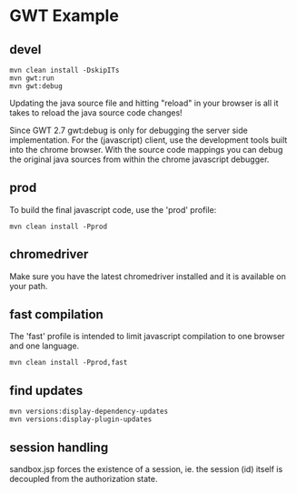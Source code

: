 # GWT Example

## devel

	mvn clean install -DskipITs
	mvn gwt:run
	mvn gwt:debug

Updating the java source file and hitting "reload" in your browser
is all it takes to reload the java source code changes!

Since GWT 2.7 gwt:debug is only for debugging the server side implementation.
For the (javascript) client, use the development tools built into the chrome browser.
With the source code mappings you can debug the original java sources from
within the chrome javascript debugger.

## prod

To build the final javascript code, use the 'prod' profile:

	mvn clean install -Pprod

## chromedriver

Make sure you have the latest chromedriver installed and it is available on
your path.

## fast compilation

The 'fast' profile is intended to limit javascript compilation to one browser
and one language.

	mvn clean install -Pprod,fast

## find updates

	mvn versions:display-dependency-updates
	mvn versions:display-plugin-updates

## session handling

sandbox.jsp forces the existence of a session, ie. the session (id) itself is
decoupled from the authorization state.


